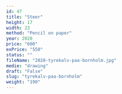```yaml
---
id: 47
title: "Steer"
height: 17
width: 23
method: "Pencil on paper"
year: 2020
price: "600"
exPrice: "550"
status: ""
fileName: "2020-tyrekalv-paa-bornholm.jpg"
medie: "drawing"
draft: "False"
slug: "tyrekalv-paa-bornholm"
weight: "190"
---
```

